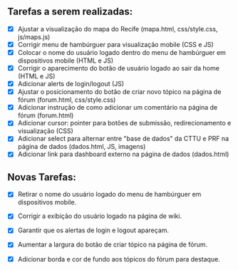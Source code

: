 ## Tarefas a serem realizadas:

- [x] Ajustar a visualização do mapa do Recife (mapa.html, css/style.css, js/maps.js)
- [x] Corrigir menu de hambúrguer para visualização mobile (CSS e JS)
- [x] Colocar o nome do usuário logado dentro do menu de hambúrguer em dispositivos mobile (HTML e JS)
- [x] Corrigir o aparecimento do botão de usuário logado ao sair da home (HTML e JS)
- [x] Adicionar alerts de login/logout (JS)
- [x] Ajustar o posicionamento do botão de criar novo tópico na página de fórum (forum.html, css/style.css)
- [x] Adicionar instrução de como adicionar um comentário na página de fórum (forum.html)
- [x] Adicionar cursor: pointer para botões de submissão, redirecionamento e visualização (CSS)
- [x] Adicionar select para alternar entre "base de dados" da CTTU e PRF na página de dados (dados.html, JS, imagens)
- [x] Adicionar link para dashboard externo na página de dados (dados.html)

## Novas Tarefas:

- [x] Retirar o nome do usuário logado do menu de hambúrguer em dispositivos mobile.
- [x] Corrigir a exibição do usuário logado na página de wiki.
- [x] Garantir que os alertas de login e logout apareçam.
- [x] Aumentar a largura do botão de criar tópico na página de fórum.
- [x] Adicionar borda e cor de fundo aos tópicos do fórum para destaque.

